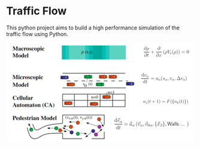 # Traffic Flow

This python project aims to build a high performance simulation of the traffic flow using Python. 

![](figures/traffic_flow_taxonomy.png)
